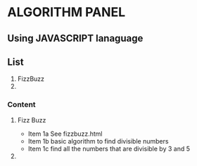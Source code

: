 # ALGORITHM PANEL
## Using JAVASCRIPT lanaguage

## List
1. FizzBuzz
2. 

### Content
1. Fizz Buzz
	* Item 1a See fizzbuzz.html
	* Item 1b basic algorithm to find divisible numbers
	* Item 1c find all the numbers that are divisible by 3 and 5


2.